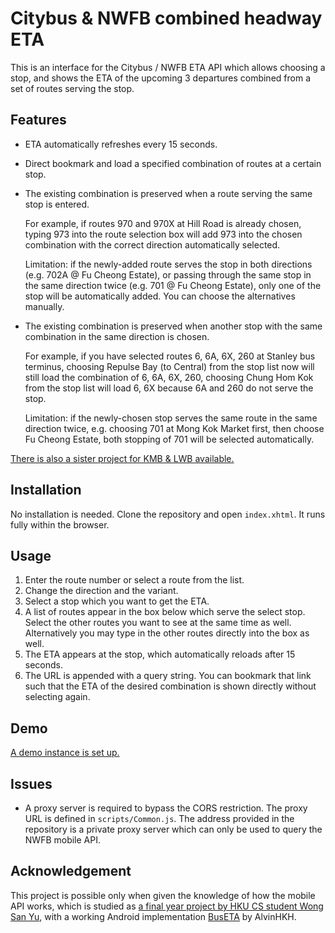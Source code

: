 # Citybus & NWFB combined headway ETA
This is an interface for the Citybus / NWFB ETA API which allows choosing a stop,
and shows the ETA of the upcoming 3 departures combined from a set of routes
serving the stop.

## Features
* ETA automatically refreshes every 15 seconds.

* Direct bookmark and load a specified combination of routes at a certain stop.

* The existing combination is preserved when a route serving the same stop is entered.

  For example, if routes 970 and 970X at Hill Road is already chosen,
  typing 973 into the route selection box will add 973 into the chosen combination
  with the correct direction automatically selected.
  
  Limitation: if the newly-added route serves the stop in both directions (e.g. 702A @ Fu Cheong Estate),
  or passing through the same stop in the same direction twice (e.g. 701 @ Fu Cheong Estate),
  only one of the stop will be automatically added. You can choose the alternatives manually.
  
* The existing combination is preserved when another stop with the same combination in the same direction is chosen.

  For example, if you have selected routes 6, 6A, 6X, 260 at Stanley bus terminus,
  choosing Repulse Bay (to Central) from the stop list now will still load the combination of 6, 6A, 6X, 260,
  choosing Chung Hom Kok from the stop list will load 6, 6X because 6A and 260 do not serve the stop.
  
  Limitation: if the newly-chosen stop serves the same route in the same direction twice,
  e.g. choosing 701 at Mong Kok Market first, then choose Fu Cheong Estate,
  both stopping of 701 will be selected automatically.

[There is also a sister project for KMB & LWB available.](https://github.com/miklcct/kmb-lwb-combined-headway-eta)

## Installation
No installation is needed. Clone the repository and open `index.xhtml`.
It runs fully within the browser.

## Usage
1. Enter the route number or select a route from the list.
2. Change the direction and the variant.
3. Select a stop which you want to get the ETA.
4. A list of routes appear in the box below which serve the select stop.
Select the other routes you want to see at the same time as well.
Alternatively you may type in the other routes directly into the box as well.
5. The ETA appears at the stop, which automatically reloads after 15 seconds.
6. The URL is appended with a query string. You can bookmark that link such that the ETA
of the desired combination is shown directly without selecting again.

## Demo
[A demo instance is set up.](https://miklcct.com/nwfb_eta)

## Issues
* A proxy server is required to bypass the CORS restriction.
The proxy URL is defined in `scripts/Common.js`.
The address provided in the repository is a private proxy server which can only be used to 
query the NWFB mobile API.

## Acknowledgement
This project is possible only when given the knowledge of how the mobile API works,
which is studied as
[a final year project by HKU CS student Wong San Yu](https://i.cs.hku.hk/fyp/2018/report/final_report/Wong%20San%20Yu_12307104_assignsubmission_file_/final-report-revised.pdf),
with a working Android implementation [BusETA](https://github.com/alvinhkh/buseta) by AlvinHKH.